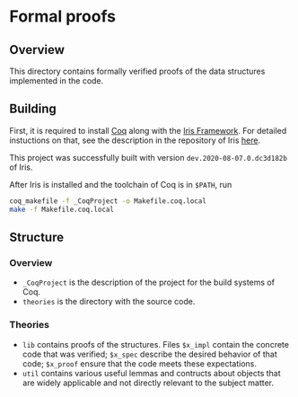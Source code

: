 Formal proofs
=============

Overview
--------

This directory contains formally verified proofs of the data structures
implemented in the code.

Building
--------

First, it is required to install [Coq](https://coq.inria.fr/) along with the
[Iris Framework](https://iris-project.org/). For detailed instuctions on that,
see the description in the repository of Iris
[here](https://gitlab.mpi-sws.org/iris/iris/blob/master/README.md).

This project was successfully built with version `dev.2020-08-07.0.dc3d182b` of
Iris.

After Iris is installed and the toolchain of Coq is in `$PATH`, run
```sh
coq_makefile -f _CoqProject -o Makefile.coq.local
make -f Makefile.coq.local
```

Structure
---------

### Overview

* `_CoqProject` is the description of the project for the build systems of Coq.
* `theories` is the directory with the source code.

### Theories

* `lib` contains proofs of the structures. Files `$x_impl` contain the concrete
  code that was verified; `$x_spec` describe the desired behavior of that code;
  `$x_proof` ensure that the code meets these expectations.
* `util` contains various useful lemmas and contructs about objects that are
  widely applicable and not directly relevant to the subject matter.
